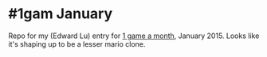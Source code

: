 
\#1gam January
===========

Repo for my (Edward Lu) entry for [1 game a month](http://www.onegameamonth.com/), January 2015. Looks like it's shaping up to be a lesser mario clone.
